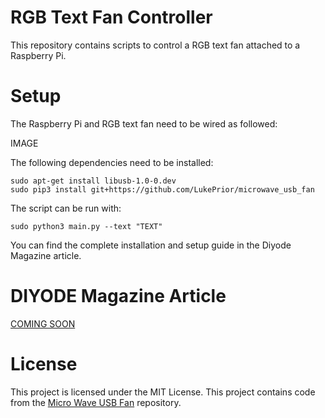 # RGB Text Fan Controller
This repository contains scripts to control a RGB text fan attached to a Raspberry Pi.

# Setup

The Raspberry Pi and RGB text fan need to be wired as followed:

IMAGE

The following dependencies need to be installed:

```
sudo apt-get install libusb-1.0-0.dev
sudo pip3 install git+https://github.com/LukePrior/microwave_usb_fan
```

The script can be run with:

```
sudo python3 main.py --text "TEXT"
```

You can find the complete installation and setup guide in the Diyode Magazine article.

# DIYODE Magazine Article

[COMING SOON](https://diyodemag.com)

# License

This project is licensed under the MIT License. This project contains code from the [Micro Wave USB Fan](https://github.com/fergofrog/microwave_usb_fan) repository.
